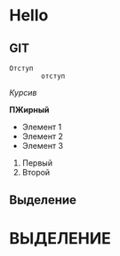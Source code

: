 # Hello

## GIT

    Отступ
            отступ
    
*Курсив*

**ПЖирный**

* Элемент 1
* Элемент 2
* Элемент 3

1. Первый
2. Второй

Выделение
---------

ВЫДЕЛЕНИЕ
=========